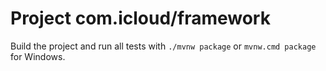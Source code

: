 # Project com.icloud/framework

Build the project and run all tests with `./mvnw package` or `mvnw.cmd package` for Windows.
